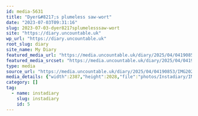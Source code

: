```yaml
---
id: media-5631
title: "Dyer&#8217;s plumeless saw-wort"
date: "2023-07-03T09:31:16"
slug: 2023-07-03-dyer8217splumelesssaw-wort
site: "https://diary.uncountable.uk"
wp_url: "https://diary.uncountable.uk"
root_slug: diary
site_name: My Diary
featured_media_url: "https://media.uncountable.uk/diary/2025/04/04190853/IMG20230703103116-edited.webp"
featured_media_srcset: "https://media.uncountable.uk/diary/2025/04/04190853/IMG20230703103116-edited-300x255.webp 300w, https://media.uncountable.uk/diary/2025/04/04190853/IMG20230703103116-edited-1024x870.webp 1024w, https://media.uncountable.uk/diary/2025/04/04190853/IMG20230703103116-edited-150x150.webp 150w, https://media.uncountable.uk/diary/2025/04/04190853/IMG20230703103116-edited-640x544.webp 640w, https://media.uncountable.uk/diary/2025/04/04190853/IMG20230703103116-edited.webp 2387w"
type: media
source_url: "https://media.uncountable.uk/diary/2025/04/04190853/IMG20230703103116-edited.webp"
media_details: {"width":2387,"height":2028,"file":"photos/Instadiary/IMG20230703103116-edited.webp","filesize":161260,"sizes":{"medium":{"file":"IMG20230703103116-edited-300x255.webp","width":300,"height":255,"filesize":21812,"mime_type":"image/webp","source_url":"https://media.uncountable.uk/diary/2025/04/04190853/IMG20230703103116-edited-300x255.webp"},"large":{"file":"IMG20230703103116-edited-1024x870.webp","width":1024,"height":870,"filesize":95248,"mime_type":"image/webp","source_url":"https://media.uncountable.uk/diary/2025/04/04190853/IMG20230703103116-edited-1024x870.webp"},"thumbnail":{"file":"IMG20230703103116-edited-150x150.webp","width":150,"height":150,"filesize":9116,"mime_type":"image/webp","source_url":"https://media.uncountable.uk/diary/2025/04/04190853/IMG20230703103116-edited-150x150.webp"},"mobwidth":{"file":"IMG20230703103116-edited-640x544.webp","width":640,"height":544,"filesize":56456,"mime_type":"image/webp","source_url":"https://media.uncountable.uk/diary/2025/04/04190853/IMG20230703103116-edited-640x544.webp"},"full":{"file":"IMG20230703103116-edited.webp","width":2387,"height":2028,"mime_type":"image/webp","source_url":"https://media.uncountable.uk/diary/2025/04/04190853/IMG20230703103116-edited.webp"}},"image_meta":{"aperture":"0","credit":"","camera":"","caption":"","created_timestamp":"0","copyright":"","focal_length":"0","iso":"0","shutter_speed":"0","title":"","orientation":"0","keywords":[]}}
category: []
tag:
  - name: instadiary
    slug: instadiary
    id: 5
---
```


